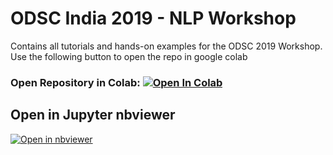 # ODSC India 2019 - NLP Workshop 


Contains all tutorials and hands-on examples for the ODSC 2019 Workshop. Use the following button to open the repo in google colab

### Open Repository in Colab: [![Open In Colab](https://colab.research.google.com/assets/colab-badge.svg)](https://colab.research.google.com/github/dipanjanS/nlp_workshop_odsc19)


## Open in Jupyter nbviewer  
[![Open in nbviewer](https://upload.wikimedia.org/wikipedia/commons/thumb/3/38/Jupyter_logo.svg/250px-Jupyter_logo.svg.png)](https://nbviewer.jupyter.org/github/arunvg/nlp_workshop_odsc19/tree/master)
